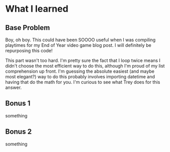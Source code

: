 # What I learned

## Base Problem



Boy, oh boy. This could have been SOOOO useful when I was compiling playtimes for my End of Year video game blog post. I will definitely be repurposing this code!

This part wasn't too hard. I'm pretty sure the fact that I loop twice means I didn't choose the most efficient way to do this, although I'm proud of my list comprehension up front. I'm guessing the absolute easiest (and maybe most elegant?) way to do this probably involves importing datetime and having that do the math for you. I'm curious to see what Trey does for this answer.


## Bonus 1

something

## Bonus 2

something